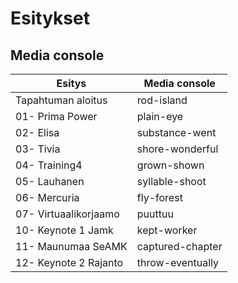 # Esitykset

## Media console 


| Esitys                    | Media console             |
| --------------------------|---------------------------|
| Tapahtuman aloitus        | rod-island                |
| 01- Prima Power           | plain-eye                 |
| 02- Elisa                 | substance-went            |
| 03- Tivia                 | shore-wonderful           |
| 04- Training4             | grown-shown               |
| 05- Lauhanen              | syllable-shoot            |
| 06- Mercuria              | fly-forest                |
| 07- Virtuaalikorjaamo     | puuttuu                   |
| 10- Keynote 1 Jamk        | kept-worker               |
| 11- Maunumaa SeAMK        | captured-chapter          |
| 12- Keynote 2 Rajanto     | throw-eventually          |